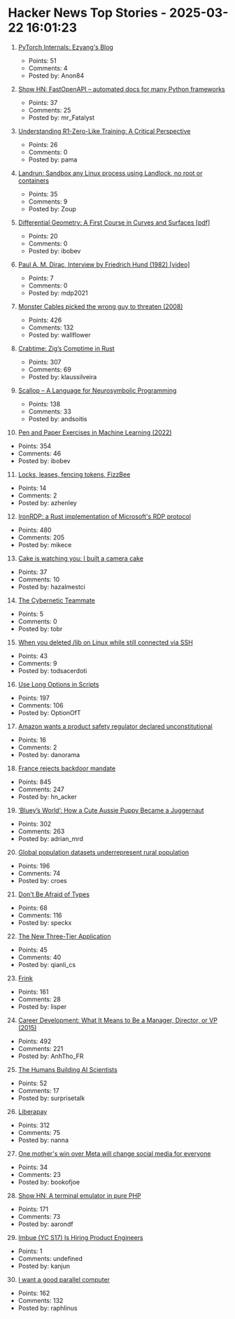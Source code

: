 # Hacker News Top Stories - 2025-03-22 16:01:23

1. [PyTorch Internals: Ezyang's Blog](https://blog.ezyang.com/2019/05/pytorch-internals/)
   - Points: 51
   - Comments: 4
   - Posted by: Anon84

2. [Show HN: FastOpenAPI – automated docs for many Python frameworks](https://github.com/mr-fatalyst/fastopenapi)
   - Points: 37
   - Comments: 25
   - Posted by: mr_Fatalyst

3. [Understanding R1-Zero-Like Training: A Critical Perspective](https://github.com/sail-sg/understand-r1-zero)
   - Points: 26
   - Comments: 0
   - Posted by: pama

4. [Landrun: Sandbox any Linux process using Landlock, no root or containers](https://github.com/Zouuup/landrun)
   - Points: 35
   - Comments: 9
   - Posted by: Zoup

5. [Differential Geometry: A First Course in Curves and Surfaces [pdf]](https://math.franklin.uga.edu/sites/default/files/users/user317/ShifrinDiffGeo.pdf)
   - Points: 20
   - Comments: 0
   - Posted by: ibobev

6. [Paul A. M. Dirac, Interview by Friedrich Hund (1982) [video]](https://www.youtube.com/watch?v=xJzrU38pGWc)
   - Points: 7
   - Comments: 0
   - Posted by: mdp2021

7. [Monster Cables picked the wrong guy to threaten (2008)](https://www.oncontracts.com/monster-cables-picked-the-wrong-guy-to-threaten/)
   - Points: 426
   - Comments: 132
   - Posted by: wallflower

8. [Crabtime: Zig’s Comptime in Rust](https://crates.io/crates/crabtime)
   - Points: 307
   - Comments: 69
   - Posted by: klaussilveira

9. [Scallop – A Language for Neurosymbolic Programming](https://www.scallop-lang.org/)
   - Points: 138
   - Comments: 33
   - Posted by: andsoitis

10. [Pen and Paper Exercises in Machine Learning (2022)](https://arxiv.org/abs/2206.13446)
   - Points: 354
   - Comments: 46
   - Posted by: ibobev

11. [Locks, leases, fencing tokens, FizzBee](https://surfingcomplexity.blog/2025/03/03/locks-leases-fencing-tokens-fizzbee/)
   - Points: 14
   - Comments: 2
   - Posted by: azhenley

12. [IronRDP: a Rust implementation of Microsoft's RDP protocol](https://github.com/Devolutions/IronRDP)
   - Points: 480
   - Comments: 205
   - Posted by: mikece

13. [Cake is watching you: I built a camera cake](https://medium.com/@hazalmestci/interact-with-your-cake-and-eat-it-too-24d25da25017)
   - Points: 37
   - Comments: 10
   - Posted by: hazalmestci

14. [The Cybernetic Teammate](https://www.oneusefulthing.org/p/the-cybernetic-teammate)
   - Points: 5
   - Comments: 0
   - Posted by: tobr

15. [When you deleted /lib on Linux while still connected via SSH](https://tinyhack.com/2022/09/16/when-you-deleted-lib-on-linux-while-still-connected-via-ssh/)
   - Points: 43
   - Comments: 9
   - Posted by: todsacerdoti

16. [Use Long Options in Scripts](https://matklad.github.io/2025/03/21/use-long-options-in-scripts.html)
   - Points: 197
   - Comments: 106
   - Posted by: OptionOfT

17. [Amazon wants a product safety regulator declared unconstitutional](https://www.washingtonpost.com/technology/2025/03/21/amazon-product-safety-regulators-trump/)
   - Points: 16
   - Comments: 2
   - Posted by: danorama

18. [France rejects backdoor mandate](https://www.eff.org/deeplinks/2025/03/win-encryption-france-rejects-backdoor-mandate)
   - Points: 845
   - Comments: 247
   - Posted by: hn_acker

19. [‘Bluey’s World’: How a Cute Aussie Puppy Became a Juggernaut](https://www.hollywoodreporter.com/tv/tv-features/blueys-world-success-puppy-juggernaut-1236164905/)
   - Points: 302
   - Comments: 263
   - Posted by: adrian_mrd

20. [Global population datasets underrepresent rural population](https://www.nature.com/articles/s41467-025-56906-7)
   - Points: 196
   - Comments: 74
   - Posted by: croes

21. [Don't Be Afraid of Types](https://lmika.org/2025/03/18/dont-be-afraid-of-types.html)
   - Points: 68
   - Comments: 116
   - Posted by: speckx

22. [The New Three-Tier Application](https://www.dbos.dev/blog/new-three-tier-application)
   - Points: 45
   - Comments: 40
   - Posted by: qianli_cs

23. [Frink](https://frinklang.org/)
   - Points: 161
   - Comments: 28
   - Posted by: lisper

24. [Career Development: What It Means to Be a Manager, Director, or VP (2015)](https://kellblog.com/2015/03/08/career-development-what-it-really-means-to-be-a-manager-director-or-vp/)
   - Points: 492
   - Comments: 221
   - Posted by: AnhTho_FR

25. [The Humans Building AI Scientists](https://www.asimov.press/p/futurehouse)
   - Points: 52
   - Comments: 17
   - Posted by: surprisetalk

26. [Liberapay](https://en.liberapay.com/)
   - Points: 312
   - Comments: 75
   - Posted by: nanna

27. [One mother's win over Meta will change social media for everyone](https://www.thetimes.com/uk/technology-uk/article/facebook-personal-data-opt-out-swg26rm5z)
   - Points: 34
   - Comments: 23
   - Posted by: bookofjoe

28. [Show HN: A terminal emulator in pure PHP](https://github.com/soloterm/screen)
   - Points: 171
   - Comments: 73
   - Posted by: aarondf

29. [Imbue (YC S17) Is Hiring Product Engineers](undefined)
   - Points: 1
   - Comments: undefined
   - Posted by: kanjun

30. [I want a good parallel computer](https://raphlinus.github.io/gpu/2025/03/21/good-parallel-computer.html)
   - Points: 162
   - Comments: 132
   - Posted by: raphlinus


